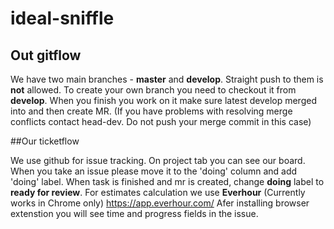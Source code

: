 # ideal-sniffle

## Out gitflow
We have two main branches - **master** and **develop**. Straight push to them is **not** allowed.
To create your own branch you need to checkout it from **develop**.
When you finish you work on it make sure latest develop merged into and then create MR.
(If you have problems with resolving merge conflicts contact head-dev. Do not push your merge commit in this case)

##Our ticketflow

We use github for issue tracking.
On project tab you can see our board.
When you take an issue please move it to the 'doing' column and add 'doing' label. When task is finished and mr is created,
change **doing** label to **ready for review**.
For estimates calculation we use **Everhour** (Currently works in Chrome only)
https://app.everhour.com/
Afer installing browser extenstion you will see time and progress fields in the issue.

